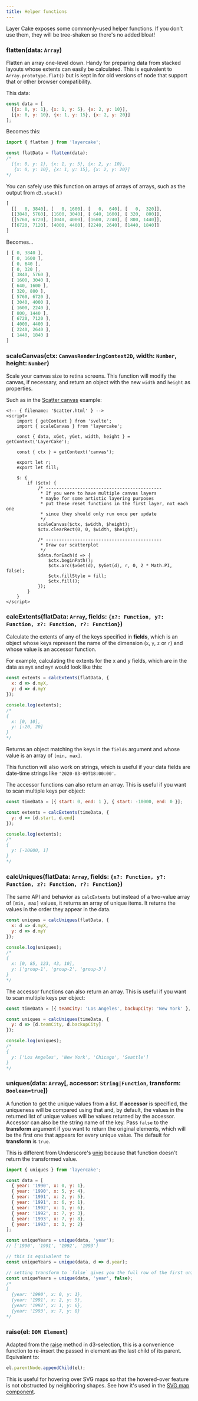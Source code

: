 ```yaml
---
title: Helper functions
---
```


Layer Cake exposes some commonly-used helper functions. If you don't use them, they will be tree-shaken so there's no added bloat!

### flatten(data: `Array`)

Flatten an array one-level down. Handy for preparing data from stacked layouts whose extents can easily be calculated. This is equivalent to `Array.prototype.flat()` but is kept in for old versions of node that support that or other browser compatibility.

This data:

```js
const data = [
  [{x: 0, y: 1}, {x: 1, y: 5}, {x: 2, y: 10}],
  [{x: 0, y: 10}, {x: 1, y: 15}, {x: 2, y: 20}]
];
```

Becomes this:

```js
import { flatten } from 'layercake';

const flatData = flatten(data);
/*
  [{x: 0, y: 1}, {x: 1, y: 5}, {x: 2, y: 10},
   {x: 0, y: 10}, {x: 1, y: 15}, {x: 2, y: 20}]
*/
```

You can safely use this function on arrays of arrays of arrays, such as the output from `d3.stack()`

```js
[
  [[   0, 3840], [   0, 1600], [   0,  640], [   0,  320]],
  [[3840, 5760], [1600, 3040], [ 640, 1600], [ 320,  800]],
  [[5760, 6720], [3040, 4000], [1600, 2240], [ 800, 1440]],
  [[6720, 7120], [4000, 4400], [2240, 2640], [1440, 1840]]
]
```

Becomes...

```js
[ [ 0, 3840 ],
  [ 0, 1600 ],
  [ 0, 640 ],
  [ 0, 320 ],
  [ 3840, 5760 ],
  [ 1600, 3040 ],
  [ 640, 1600 ],
  [ 320, 800 ],
  [ 5760, 6720 ],
  [ 3040, 4000 ],
  [ 1600, 2240 ],
  [ 800, 1440 ],
  [ 6720, 7120 ],
  [ 4000, 4400 ],
  [ 2240, 2640 ],
  [ 1440, 1840 ]
]
```

### scaleCanvas(ctx: `CanvasRenderingContext2D`, width: `Number`, height: `Number`)

Scale your canvas size to retina screens. This function will modify the canvas, if necessary, and return an object with the new `width` and `height` as properties.

Such as in the [Scatter canvas](/example/Scatter) example:

```svelte
<!-- { filename: 'Scatter.html' } -->
<script>
	import { getContext } from 'svelte';
	import { scaleCanvas } from 'layercake';

	const { data, xGet, yGet, width, height } = getContext('LayerCake');

	const { ctx } = getContext('canvas');

	export let r;
	export let fill;

	$: {
		if ($ctx) {
			/* --------------------------------------------
			 * If you were to have multiple canvas layers
			 * maybe for some artistic layering purposes
			 * put these reset functions in the first layer, not each one
			 * since they should only run once per update
			 */
			scaleCanvas($ctx, $width, $height);
			$ctx.clearRect(0, 0, $width, $height);

			/* --------------------------------------------
			 * Draw our scatterplot
			 */
			$data.forEach(d => {
				$ctx.beginPath();
				$ctx.arc($xGet(d), $yGet(d), r, 0, 2 * Math.PI, false);
				$ctx.fillStyle = fill;
				$ctx.fill();
			});
		}
	}
</script>
```

### calcExtents(flatData: `Array`, fields: `{x?: Function, y?: Function, z?: Function, r?: Function}`)

Calculate the extents of any of the keys specified in **fields**, which is an object whose keys represent the name of the dimension (`x`, `y`, `z` or `r`) and whose value is an accessor function.

For example, calculating the extents for the x and y fields, which are in the data as `myX` and `myY` would look like this:

```js
const extents = calcExtents(flatData, {
  x: d => d.myX,
  y: d => d.myY
});

console.log(extents);
/*
{
  x: [0, 10],
  y: [-20, 20]
}
*/
```

Returns an object matching the keys in the `fields` argument and whose value is an array of `[min, max]`.

This function will also work on strings, which is useful if your data fields are date-time strings like `'2020-03-09T18:00:00'`.

The accessor functions can also return an array. This is useful if you want to scan multiple keys per object:

```js
const timeData = [{ start: 0, end: 1 }, { start: -10000, end: 0 }];

const extents = calcExtents(timeData, {
  y: d => [d.start, d.end]
});

console.log(extents);
/*
{
  y: [-10000, 1]
}
*/
```


### calcUniques(flatData: `Array`, fields: `{x?: Function, y?: Function, z?: Function, r?: Function}`)

The same API and behavior as `calcExtents` but instead of a two-value array of `[min, max]` values, it returns an array of unique items. It returns the values in the order they appear in the data.

```js
const uniques = calcUniques(flatData, {
  x: d => d.myX,
  y: d => d.myY
});

console.log(uniques);
/*
{
  x: [0, 85, 123, 43, 10],
  y: ['group-1', 'group-2', 'group-3']
}
*/
```

The accessor functions can also return an array. This is useful if you want to scan multiple keys per object:

```js
const timeData = [{ teamCity: 'Los Angeles', backupCity: 'New York' }, { teamCity: 'Chicago', backupCity: 'Seattle'}];

const uniques = calcUniques(timeData, {
  y: d => [d.teamCity, d.backupCity]
});

console.log(uniques);
/*
{
  y: ['Los Angeles', 'New York', 'Chicago', 'Seattle']
}
*/
```

### uniques(data: `Array`[, accessor: `String|Function`, transform: `Boolean=true`])

A function to get the unique values from a list. If **accessor** is specified, the uniqueness will be compared using that and, by default, the values in the returned list of unique values will be values returned by the accessor. Accessor can also be the string name of the key. Pass `false` to the **transform** argument if you want to return the original elements, which will be the first one that appears for every unique value. The default for **transform** is `true`.

This is different from Underscore's [uniq](https://underscorejs.org/#uniq) because that function doesn't return the transformed value.

```js
import { uniques } from 'layercake';

const data = [
  { year: '1990', x: 0, y: 1},
  { year: '1990', x: 5, y: 4},
  { year: '1991', x: 2, y: 5},
  { year: '1991', x: 6, y: 1},
  { year: '1992', x: 1, y: 6},
  { year: '1992', x: 7, y: 3},
  { year: '1993', x: 7, y: 8},
  { year: '1993', x: 3, y: 2}
];

const uniqueYears = unique(data, 'year');
// ['1990', '1991', '1992', '1993']

// this is equivalent to
const uniqueYears = unique(data, d => d.year);

// setting transform to `false` gives you the full row of the first unique element
const uniqueYears = unique(data, 'year', false);
/*
[
  {year: '1990', x: 0, y: 1},
  {year: '1991', x: 2, y: 5},
  {year: '1992', x: 1, y: 6},
  {year: '1993', x: 7, y: 8}
*/
```

### raise(el: `DOM Element`)

Adapted from the [raise](https://github.com/d3/d3-selection#selection_raise) method in d3-selection, this is a convenience function to re-insert the passed in element as the last child of its parent. Equivalent to:

```js
el.parentNode.appendChild(el);
```

This is useful for hovering over SVG maps so that the hovered-over feature is not obstructed by neighboring shapes. See how it's used in the [SVG map component](/example/MapSvg).
